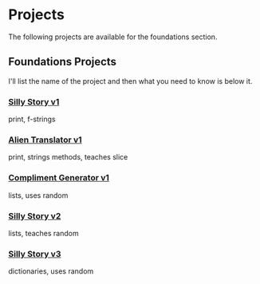 # Projects

The following projects are available for the foundations section.

## Foundations Projects

I'll list the name of the project and then what you need to know is below it.

### [Silly Story v1](/docs/python/foundations/projects/story-project-v1)

print, f-strings

### [Alien Translator v1](/docs/python/foundations/projects/alien-translator-v1)

print, strings methods, teaches slice

### [Compliment Generator v1](/docs/python/foundations/projects/compliment-generator-v1)

lists, uses random

### [Silly Story v2](/docs/python/foundations/projects/story-project-v2)

lists, teaches random

### [Silly Story v3](/docs/python/foundations/projects/story-project-v3)

dictionaries, uses random
